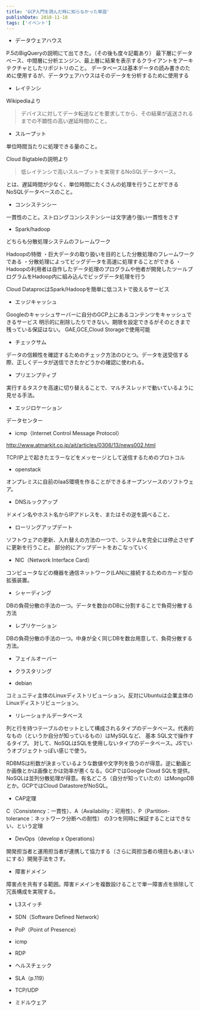 ```yaml
---
title: 'GCP入門を読んだ時に知らなかった単語'
publishDate: 2018-11-18
tags: ['イベント']
---
```


- データウェアハウス

P.5のBigQueryの説明にて出てきた。（その後も度々記載あり）
最下層にデータベース、中間層に分析エンジン、最上層に結果を表示するクライアントをアーキテクチャとしたリポジトリのこと。
データベースは基本データの読み書きのために使用するが、データウェアハウスはそのデータを分析するために使用する

- レイテンシ

Wikipediaより

> デバイスに対してデータ転送などを要求してから、その結果が返送されるまでの不顕性の高い遅延時間のこと。

- スループット

単位時間当たりに処理できる量のこと。

Cloud Bigtableの説明より

> 低レイテンシで高いスループットを実現するNoSQLデータベース。

とは、遅延時間が少なく、単位時間にたくさんの処理を行うことができるNoSQLデータベースのこと。

- コンシステンシー

一貫性のこと。ストロングコンシステンシーは文字通り強い一貫性をさす

- Spark/hadoop

どちらも分散処理システムのフレームワーク

Hadoopの特徴
・巨大データの取り扱いを目的とした分散処理のフレームワークである
・分散処理によってビッグデータを高速に処理することができる
・Hadoopの利用者は自作したデータ処理のプログラムや他者が開発したツールプログラムをHadoop内に組み込んでビッグデータ処理を行う

Cloud DataprocはSpark/Hadoopを簡単に低コストで扱えるサービス

- エッジキャッシュ

Googleのキャッシュサーバーに自分のGCP上にあるコンテンツをキャッシュできるサービス
明示的に削除したりできない。期限を設定できるがそのときまで残っている保証はない。
GAE,GCE,Cloud Storageで使用可能

- チェックサム

データの信頼性を確認するためのチェック方法のひとつ。データを送受信する際、正しくデータが送信できたかどうかの確認に使われる。

- プリエンプティブ

実行するタスクを高速に切り替えることで、マルチスレッドで動いているように見せる手法。

- エッジロケーション

データセンター

- icmp（Internet Control Message Protocol）

http://www.atmarkit.co.jp/ait/articles/0306/13/news002.html

TCP/IP上で起きたエラーなどをメッセージとして送信するためのプロトコル

- openstack

オンプレミスに自前のIaaS環境を作ることができるオープンソースのソフトウェア。

- DNSルックアップ

ドメイン名やホスト名からIPアドレスを、またはその逆を調べること、

- ローリングアップデート

ソフトウェアの更新、入れ替えの方法の一つで、システムを完全には停止させずに更新を行うこと。
部分的にアップデートをおこなっていく

- NIC（Network Interface Card）

コンピュータなどの機器を通信ネットワーク(LAN)に接続するためのカード型の拡張装置。

- シャーディング

DBの負荷分散の手法の一つ。データを数台のDBに分割することで負荷分散する方法

- レプリケーション

DBの負荷分散の手法の一つ。中身が全く同じDBを数台用意して、負荷分散する方法。

- フェイルオーバー
- クラスタリング

- debian 

コミュニティ主体のLinuxディストリビューション。反対にUbuntuは企業主体のLinuxディストリビューション。

- リレーショナルデータベース

列と行を持つテーブルのセットとして構成されるタイプのデータベース。代表的なもの（というか自分が知っているもの）はMySQLなど、
基本 SQL文で操作するタイプ。
対して、NoSQLはSQLを使用しないタイプのデータベース。JSでいうオブジェクトっぽい感じで使う。

RDBMSは桁数が決まっているような数値や文字列を扱うのが得意。逆に動画とか画像とかは画像とかは効率が悪くなる。GCPではGoogle Cloud SQLを提供。
NoSQLは並列分散処理が得意。有名どころ（自分が知っていたの）はMongoDBとか。GCPではCloud DatastoreがNoSQL。

- CAP定理

C（Consistency：一貫性）、A（Availability：可用性）、P（Partition-tolerance：ネットワーク分断への耐性）
の3つを同時に保証することはできない、という定理

- DevOps（develop x Operations）

開発担当者と運用担当者が連携して協力する（さらに両担当者の境目もあいまいにする）開発手法をさす。

- 障害ドメイン

障害点を共有する範囲。障害ドメインを複数設けることで単一障害点を排除して冗長構成を実現する。

- L3スイッチ

- SDN（Software Defined Network）

- PoP（Point of Presence）

- icmp

- RDP

- ヘルスチェック

- SLA（p.119）

- TCP/UDP

- ミドルウェア
